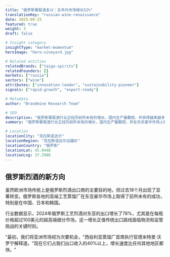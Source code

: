 ```yaml
---
title: "俄罗斯葡萄酒复兴：五年内市场增长52%"
translationKey: "russian-wine-renaissance"
date: 2025-09-25
featured: true
weight: 3
draft: false

# Insight category
insightType: "market-momentum"
heroImage: "hero-vineyard.jpg"

# Related entities
relatedBrands: ["taiga-spirits"]
relatedFounders: []
markets: ["russia"]
sectors: ["wine"]
attributes: ["innovation-leader", "sustainability-pioneer"]
signals: ["rapid-growth", "export-ready"]

# Metadata
author: "Brandmine Research Team"

# SEO
description: "俄罗斯葡萄酒行业正经历前所未有的增长，国内生产量翻倍，并获得越来越多的国际认可。"
summary: "俄罗斯葡萄酒行业正经历前所未有的增长，国内生产量翻倍，并在东亚豪华市场上获得越来越多的国际认可。"

# Location
locationCity: "克拉斯诺达尔"
locationRegion: "克拉斯诺达尔边疆区"
locationCountry: "俄罗斯"
locationLat: 45.0448
locationLng: 37.2986
---
```


## 俄罗斯烈酒的新方向

虽然欧洲市场传统上是俄罗斯烈酒出口商的主要目的地，但过去18个月出现了显著转变。俄罗斯各地的高端工艺蒸馏厂在东亚豪华市场上取得了前所未有的成功，特别是在中国、日本和韩国。

行业数据显示，2024年俄罗斯工艺烈酒对东亚的出口增长了78%，尤其是在每瓶价格超过100美元的超高端细分市场。这一增长正值传统出口路线面临物流和监管挑战的关键时刻。

"最初，我们将亚洲市场视为次要机会，"西伯利亚蒸馏厂首席执行官德米特里·沃罗宁解释道。"现在它们占我们出口收入的40%以上，增长速度比任何其他地区都快。"
